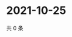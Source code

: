 # 2021-10-25

共 0 条

<!-- BEGIN WEIBO -->
<!-- 最后更新时间 Mon Oct 25 2021 21:20:51 GMT+0800 (China Standard Time) -->

<!-- END WEIBO -->
